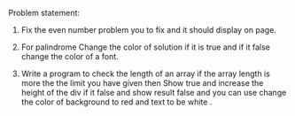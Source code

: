 Problem statement:

1.  Fix the even number problem you to fix and it should display on page.

2.  For palindrome
    Change the color of solution if it is true and if it false change the color of a font.

3.  Write a program to check the length of an array
    if the array length is more the the limit you have given then 
    Show true  and  increase the height of the div
    if it false and show result false and you can use change the color of background to red and text to be white .

